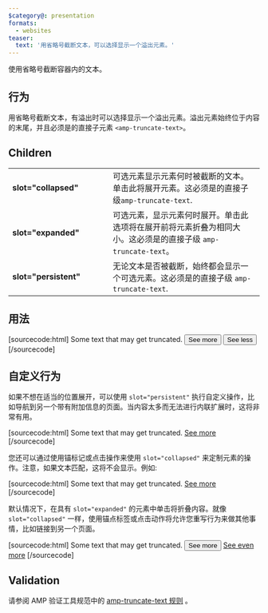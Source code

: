 ```yaml
---
$category@: presentation
formats:
  - websites
teaser:
  text: '用省略号截断文本，可以选择显示一个溢出元素。'
---
```



<!--
Copyright 2020 The AMP HTML Authors. All Rights Reserved.

Licensed under the Apache License, Version 2.0 (the "License");
you may not use this file except in compliance with the License.
You may obtain a copy of the License at

      http://www.apache.org/licenses/LICENSE-2.0

Unless required by applicable law or agreed to in writing, software
distributed under the License is distributed on an "AS-IS" BASIS,
WITHOUT WARRANTIES OR CONDITIONS OF ANY KIND, either express or implied.
See the License for the specific language governing permissions and
limitations under the License.
-->



使用省略号截断容器内的文本。

## 行为

用省略号截断文本，有溢出时可以选择显示一个溢出元素。溢出元素始终位于内容的末尾，并且必须是的直接子元素    `<amp-truncate-text>`。

## Children

<table>
  <tr>
    <td width="40%"><strong>slot="collapsed"</strong></td>
    <td>可选元素显示元素何时被截断的文本。单击此将展开元素。这必须是的直接子级<code>amp-truncate-text</code>.</td>
  </tr>
  <tr>
    <td width="40%"><strong>slot="expanded"</strong></td>
    <td>可选元素，显示元素何时展开。单击此选项将在展开前将元素折叠为相同大小。这必须是的直接子级 <code>amp-truncate-text</code>。</td>
  </tr>
  <tr>
    <td width="40%"><strong>slot="persistent"</strong></td>
    <td>无论文本是否被截断，始终都会显示一个可选元素。这必须是的直接子级 <code>amp-truncate-text</code>.</td>
  </tr>
</table>

## 用法

[sourcecode:html]
<amp-truncate-text layout="fixed" height="3em" width="20em">
  Some text that may get truncated.
  <button slot="collapsed">See more</button>
  <button slot="expanded">See less</button>
</amp-truncate-text>
[/sourcecode]

## 自定义行为

如果不想在适当的位置展开，可以使用 `slot="persistent"` 执行自定义操作，比如导航到另一个带有附加信息的页面。当内容太多而无法进行内联扩展时，这将非常有用。

[sourcecode:html]
<amp-truncate-text layout="fixed-height" height="3em">
  Some text that may get truncated.
  <a href="some/url" slot="persistent">See more</a>
</amp-truncate-text>
[/sourcecode]

您还可以通过使用锚标记或点击操作来使用 `slot="collapsed"` 来定制元素的操作。注意，如果文本匹配，这将不会显示。例如:

[sourcecode:html]
<amp-truncate-text layout="fixed-height" height="3em">
  Some text that may get truncated.
  <a href="some/url" slot="collapsed">See more</a>
</amp-truncate-text>
[/sourcecode]

默认情况下，在具有 `slot="expanded"` 的元素中单击将折叠内容。就像 `slot="collapsed"` 一样，使用锚点标签或点击动作将允许您重写行为来做其他事情，比如链接到另一个页面。

[sourcecode:html]
<amp-truncate-text layout="fixed-height" height="3em">
  Some text that may get truncated.
  <button slot="collapsed">See more</button>
  <a href="some/url" slot="expanded">See even more</a>
</amp-truncate-text>
[/sourcecode]

## Validation

请参阅 AMP 验证工具规范中的 [amp-truncate-text 规则](https://github.com/ampproject/amphtml/blob/main/extensions/amp-truncate-text/validator-amp-truncate-text.protoascii) 。